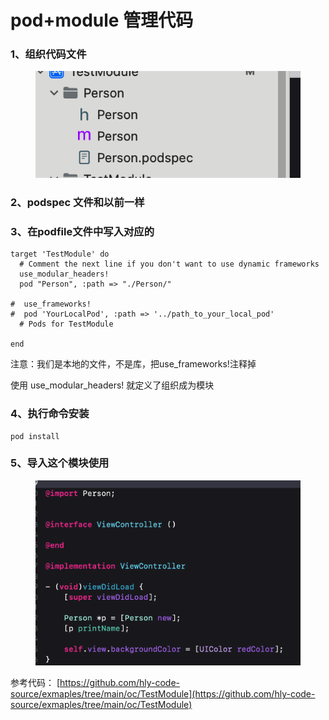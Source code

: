 # pod+module 管理代码

### 1、组织代码文件

<figure><img src="../../../../.gitbook/assets/image.png" alt=""><figcaption></figcaption></figure>

### 2、podspec 文件和以前一样



### 3、在podfile文件中写入对应的

```
target 'TestModule' do
  # Comment the next line if you don't want to use dynamic frameworks
  use_modular_headers!
  pod "Person", :path => "./Person/"

#  use_frameworks!
#  pod 'YourLocalPod', :path => '../path_to_your_local_pod'
  # Pods for TestModule

end
```

注意：我们是本地的文件，不是库，把use\_frameworks!注释掉

使用 use\_modular\_headers! 就定义了组织成为模块



### 4、执行命令安装

```
pod install
```



### 5、导入这个模块使用

<figure><img src="../../../../.gitbook/assets/image (1).png" alt=""><figcaption></figcaption></figure>



参考代码： [https://github.com/hly-code-source/exmaples/tree/main/oc/TestModule](https://github.com/hly-code-source/exmaples/tree/main/oc/TestModule)

